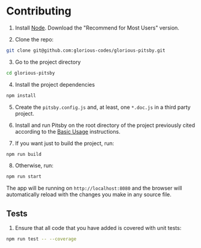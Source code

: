 # Contributing

1. Install [Node](https://nodejs.org/en/). Download the "Recommend for Most Users" version.

2. Clone the repo:
``` bash
git clone git@github.com:glorious-codes/glorious-pitsby.git
```

3. Go to the project directory
``` bash
cd glorious-pitsby
```

4. Install the project dependencies
``` bash
npm install
```

5. Create the `pitsby.config.js` and, at least, one `*.doc.js` in a third party project.

6. Install and run Pitsby on the root directory of the project previously cited according to the [Basic Usage]() instructions.

7. If you want just to build the project, run:
``` bash
npm run build
```

8. Otherwise, run:
``` bash
npm run start
```

The app will be running on `http://localhost:8080` and the browser will automatically reload with the changes you make in any source file.

## Tests

1. Ensure that all code that you have added is covered with unit tests:
``` bash
npm run test -- --coverage
```
